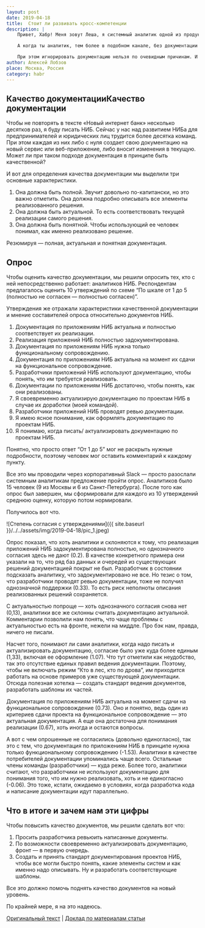 ```yaml
---
layout: post
date: 2019-04-18
title:  Стоит ли развивать кросс-компетенции
description: |
    Привет, Хабр! Меня зовут Леша, я системный аналитик одной из продуктовых команд Альфа-Банка. Сейчас я занимаюсь развитием нового интернет-банка для юридических лиц и индивидуальных предпринимателей.

    А когда ты аналитик, тем более в подобном канале, без документации и плотной работы с ней — никуда. И документация — это та штука, к которой всегда возникает много вопросов. Почему веб-приложение не описано? Почему в спецификации указано, как должен работать сервис, а работает он вообще не так? Почему вообще спецификацию в состоянии понять только два человека, один из которых ее написал?

    При этом игнорировать документацию нельзя по очевидным причинам. И чтобы упростить нам жизнь, мы решили провести оценку качества документации. Как именно мы это делали и к каким выводам пришли — под катом.
author: Алексей Лобзов
place: Москва, Россия
category: habr
---
```


## Качество документацииКачество документации

Чтобы не повторять в тексте «Новый интернет банк» несколько десятков раз, я буду писать НИБ. Сейчас у нас над развитием НИБа для предпринимателей и юридических лиц трудится более десятка команд. При этом каждая из них либо с нуля создает свою документацию на новый сервис или веб-приложение, либо вносит изменения в текущую. Может ли при таком подходе документация в принципе быть качественной?

И вот для определения качества документации мы выделили три основные характеристики.

1. Она должна быть полной. Звучит довольно по-капитански, но это важно отметить. Она должна подробно описывать все элементы реализованного решения.
2. Она должна быть актуальной. То есть соответствовать текущей реализации самого решения.
3. Она должна быть понятной. Чтобы использующий ее человек понимал, как именно реализовано решение.

Резюмируя — полная, актуальная и понятная документация.

## Опрос

Чтобы оценить качество документации, мы решили опросить тех, кто с ней непосредственно работает: аналитиков НИБ. Респондентам предлагалось оценить 10 утверждений по схеме “По шкале от 1 до 5 (полностью не согласен — полностью согласен)”.

Утверждения же отражали характеристики качественной документации и мнение составителей опроса относительно документов НИБ.

1. Документация по приложениям НИБ актуальна и полностью соответствует их реализации.
2. Реализация приложений НИБ полностью задокументирована.
3. Документация по приложениям НИБ нужна только функциональному сопровождению.
4. Документация по приложениям НИБ актуальна на момент их сдачи на функциональное сопровождение.
5. Разработчики приложений НИБ используют документацию, чтобы понять, что им требуется реализовать.
6. Документации по приложениям НИБ достаточно, чтобы понять, как они реализованы.
7. Я своевременно актуализирую документацию по проектам НИБ в случае их доработки (моей командой).
8. Разработчики приложений НИБ проводят ревью документации.
9. Я имею ясное понимание, как оформлять документацию по проектам НИБ.
10. Я понимаю, когда писать/ актуализировать документацию по проектам НИБ.

Понятно, что просто ответ “От 1 до 5” мог не раскрыть нужные подробности, поэтому человек мог оставить комментарий к каждому пункту.

Все это мы проводили через корпоративный Slack — просто разослали системным аналитикам предложение пройти опрос. Аналитиков было 15 человек (9 из Москвы и 6 из Санкт-Петербурга). После того как опрос был завершен, мы сформировали для каждого из 10 утверждений среднюю оценку, которую потом нормировали.

Получилось вот что.

![Степень согласия с утверждениями]({{ site.baseurl }}/../../assets/img/2019-04-18/pic_1.jpeg)

Опрос показал, что хоть аналитики и склоняются к тому, что реализация приложений НИБ задокументирована полностью, но однозначного согласия здесь не дают (0.2). В качестве конкретного примера они указали на то, что ряд баз данных и очередей из существующих решений документацией покрыт не был. Разработчик в состоянии подсказать аналитику, что задокументировано не все. Но тезис о том, что разработчики проводят ревью документации, тоже не получил однозначной поддержки (0.33). То есть риск неполноты описания реализованных решений сохраняется.

С актуальностью попроще — хоть однозначного согласия снова нет (0,13), аналитики все же склонны считать документацию актуальной. Комментарии позволили нам понять, что чаще проблемы с актуальностью есть на фронте, нежели на миддле. Про бэк нам, правда, ничего не писали.

Насчет того, понимают ли сами аналитики, когда надо писать и актуализировать документацию, согласие было уже куда более единым (1,33), включая ее оформление (1.07). Что тут отметили как неудобство, так это отсутствие единых правил ведения документации. Поэтому, чтобы не включать режим “Кто в лес, кто по дрова”, им приходится работать на основе примеров уже существующей документации. Отсюда полезная хотелка — создать стандарт ведения документов, разработать шаблоны их частей.

Документация по приложениям НИБ актуальна на момент сдачи на функциональное сопровождение (0.73). Оно и понятно, ведь один из критериев сдачи проекта на функциональное сопровождение — это актуальная документация. А еще она достаточна для понимания реализации (0.67), хоть иногда и остаются вопросы.

А вот с чем опрошенные не согласились (довольно единогласно), так это с тем, что документация по приложениям НИБ в принципе нужна только функциональному сопровождению (-1.53). Аналитики в качестве потребителей документации упоминались чаще всего. Остальные члены команды (разработчики) — куда реже. Более того, аналитики считают, что разработчики не используют документацию для понимания того, что им нужно реализовать, хоть и не единогласно (-0.06). Это тоже, кстати, ожидаемо в условиях, когда разработка кода и написание документации идут параллельно.

## Что в итоге и зачем нам эти цифры

Чтобы повысить качество документов, мы решили сделать вот что:

1. Просить разработчика ревьюить написанные документы.
2. По возможности своевременно актуализировать документацию, фронт — в первую очередь.
3. Создать и принять стандарт документирования проектов НИБ, чтобы все могли быстро понять, какие элементы систем и как именно надо описывать. Ну и разработать соответствующие шаблоны.

Все это должно помочь поднять качество документов на новый уровень.

По крайней мере, я на это надеюсь.


[Оригинальный текст](https://habr.com/ru/companies/alfa/articles/448382/)
|
[Доклад по материалам статьи](https://habr.com/ru/companies/raiffeisenbank/articles/455066/)